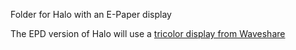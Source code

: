 Folder for Halo with an E-Paper display

The EPD version of Halo will use a [tricolor display from Waveshare](https://www.waveshare.com/2.9inch-e-paper-module-b.htm?&aff_id=108718)  
